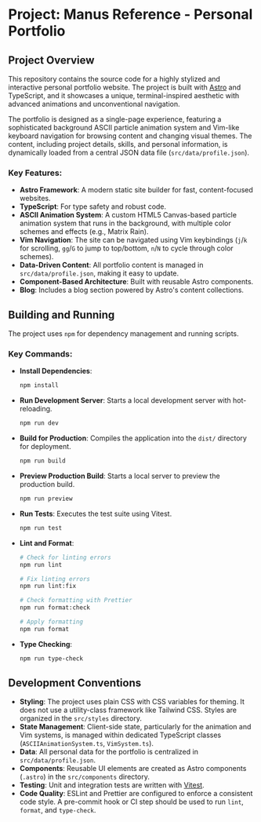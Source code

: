 # Project: Manus Reference - Personal Portfolio

## Project Overview

This repository contains the source code for a highly stylized and interactive personal portfolio website. The project is built with [Astro](https://astro.build/) and TypeScript, and it showcases a unique, terminal-inspired aesthetic with advanced animations and unconventional navigation.

The portfolio is designed as a single-page experience, featuring a sophisticated background ASCII particle animation system and Vim-like keyboard navigation for browsing content and changing visual themes. The content, including project details, skills, and personal information, is dynamically loaded from a central JSON data file (`src/data/profile.json`).

### Key Features:

*   **Astro Framework**: A modern static site builder for fast, content-focused websites.
*   **TypeScript**: For type safety and robust code.
*   **ASCII Animation System**: A custom HTML5 Canvas-based particle animation system that runs in the background, with multiple color schemes and effects (e.g., Matrix Rain).
*   **Vim Navigation**: The site can be navigated using Vim keybindings (`j`/`k` for scrolling, `gg`/`G` to jump to top/bottom, `n`/`N` to cycle through color schemes).
*   **Data-Driven Content**: All portfolio content is managed in `src/data/profile.json`, making it easy to update.
*   **Component-Based Architecture**: Built with reusable Astro components.
*   **Blog**: Includes a blog section powered by Astro's content collections.

## Building and Running

The project uses `npm` for dependency management and running scripts.

### Key Commands:

*   **Install Dependencies**:
    ```bash
    npm install
    ```

*   **Run Development Server**: Starts a local development server with hot-reloading.
    ```bash
    npm run dev
    ```

*   **Build for Production**: Compiles the application into the `dist/` directory for deployment.
    ```bash
    npm run build
    ```

*   **Preview Production Build**: Starts a local server to preview the production build.
    ```bash
    npm run preview
    ```

*   **Run Tests**: Executes the test suite using Vitest.
    ```bash
    npm run test
    ```

*   **Lint and Format**:
    ```bash
    # Check for linting errors
    npm run lint

    # Fix linting errors
    npm run lint:fix

    # Check formatting with Prettier
    npm run format:check

    # Apply formatting
    npm run format
    ```

*   **Type Checking**:
    ```bash
    npm run type-check
    ```

## Development Conventions

*   **Styling**: The project uses plain CSS with CSS variables for theming. It does not use a utility-class framework like Tailwind CSS. Styles are organized in the `src/styles` directory.
*   **State Management**: Client-side state, particularly for the animation and Vim systems, is managed within dedicated TypeScript classes (`ASCIIAnimationSystem.ts`, `VimSystem.ts`).
*   **Data**: All personal data for the portfolio is centralized in `src/data/profile.json`.
*   **Components**: Reusable UI elements are created as Astro components (`.astro`) in the `src/components` directory.
*   **Testing**: Unit and integration tests are written with [Vitest](https://vitest.dev/).
*   **Code Quality**: ESLint and Prettier are configured to enforce a consistent code style. A pre-commit hook or CI step should be used to run `lint`, `format`, and `type-check`.
